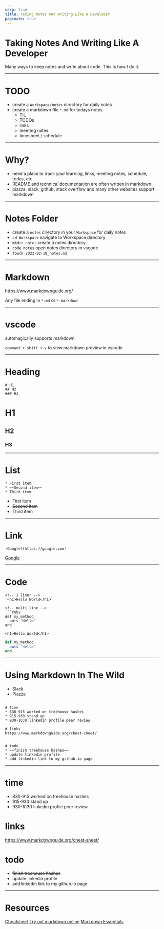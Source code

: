 ```yaml
---
marp: true
title: Taking Notes And Writing Like A Developer
paginate: true
---
```


# Taking Notes And Writing Like A Developer
Many ways to keep notes and write about code. This is how I do it.

---

# TODO
* create a `Workspace/notes` directory for daily notes
* create a markdown file `*.md` for todays notes
  * TIL
  * TODOs
  * links
  * meeting notes
  * timesheet / schedule

---

# Why?
* need a place to track your learning, links, meeting notes, schedule, todos, etc.
* README and technical documentation are often written in markdown
* piazza, slack, github, stack overflow and many other websites support markdown

---

# Notes Folder
* create a `notes` directory in your `Workspace` for daily notes
* `cd Workspace` navigate to Workspace directory
* `mkdir notes` create a notes directory
* `code notes` open notes directory in vscode
* `touch 2023-02-10_notes.md`

---

# Markdown
https://www.markdownguide.org/

Any file ending in `*.md` or `*.markdown`

---
# vscode
automagically supports markdown

`command + shift + v` to view markdown preview in vscode

---

# Heading
```
# H1
## H2
### H3
```

# H1
## H2
### H3

---

# List

```
* First item
* ~~Second item~~
* Third item
```

* First item
* ~~Second item~~
* Third item


---

# Link
`[Google](https://google.com)`

[Google](https://google.com)

---

# Code

```
<!-- 1 liner -->
`<h1>Hello World</h1>`

<!-- multi line -->
```ruby
def my_method
  puts 'Hello'
end
```
`<h1>Hello World</h1>`

```ruby
def my_method
  puts 'Hello'
end
```

---


# Using Markdown In The Wild
* Slack
* Piazza

---

```
# time
* 830-915 worked on treehouse hashes
* 915-930 stand up
* 930-1030 linkedin profile peer review

# links
https://www.markdownguide.org/cheat-sheet/


# todo
* ~~finish treehouse hashes~~
* update linkedin profile
* add linkedin link to my github.io page

```
---

# time
* 830-915 worked on treehouse hashes
* 915-930 stand up
* 930-1030 linkedin profile peer review

# links
https://www.markdownguide.org/cheat-sheet/

# todo
* ~~finish treehouse hashes~~
* update linkedin profile
* add linkedin link to my github.io page


---

# Resources

[Cheatsheet](https://www.markdownguide.org/cheat-sheet/)
[Try out markdown online](https://dillinger.io/)
[Markdown Essentials](https://gist.github.com/raghubetina/a1b6e89e24a8c3acae6f0b63a1fd3323)

